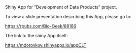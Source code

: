 Shiny App for "Development of Data Products" project.

To view a slide presentation describing this App, please go to:

https://rpubs.com/Bio-Geek/88186

The link to the shiny App itself:

https://mdorovkov.shinyapps.io/appCLT
